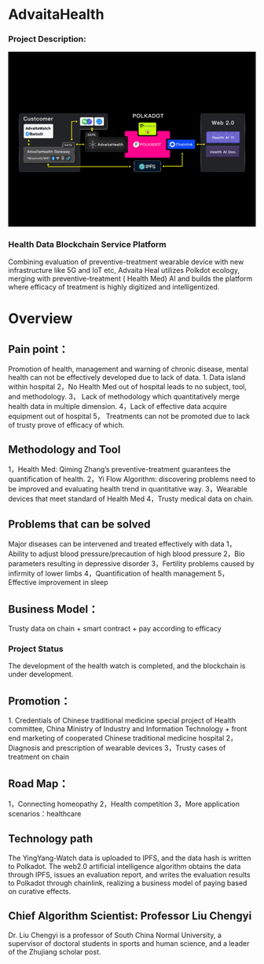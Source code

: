 # AdvaitaHealth

### Project Description:
![Image text](https://raw.githubusercontent.com/towben/AdvaitaHealth/main/about%20us/image/framework_en.png)
### Health Data Blockchain Service Platform
Combining evaluation of preventive-treatment wearable device with new infrastructure like 5G and IoT etc, Advaita Heal utilizes Polkdot ecology, merging with preventive-treatment ( Health Med) AI and builds the platform where efficacy of treatment is highly digitized and intelligentized.

# Overview

## Pain point：
Promotion of health, management and warning of chronic disease, mental health can not be effectively developed due to lack of data.
1. Data island within hospital
2，No Health Med out of hospital leads to no subject, tool, and methodology.
3， Lack of methodology which quantitatively merge health data in multiple dimension.
4，Lack of effective data acquire equipment out of hospital
5， Treatments can not be promoted due to lack of trusty prove of efficacy of which.
## Methodology and Tool
1，Health Med: Qiming Zhang’s preventive-treatment guarantees the quantification of health.
2，Yi Flow Algorithm: discovering problems need to be improved and evaluating health trend in quantitative way.
3，Wearable devices that meet standard of Health Med
4，Trusty medical data on chain.
## Problems that can be solved
Major diseases can be intervened and treated effectively with data
1，Ability to adjust blood pressure/precaution of high blood pressure
2，Bio parameters resulting in depressive disorder 
3，Fertility problems caused by infirmity of lower limbs
4，Quantification of health management
5，Effective improvement in sleep
## Business Model：
Trusty data on chain + smart contract + pay according to efficacy
### Project Status
The development of the health watch is completed, and the blockchain is under development.
## Promotion：
1. Credentials of Chinese traditional medicine special project of Health committee, China Ministry of Industry and Information Technology + front end marketing of cooperated Chinese traditional medicine hospital
2，Diagnosis and prescription of wearable devices 
3，Trusty cases of treatment on chain
## Road Map：
1，Connecting homeopathy
2，Health competition
3，More application scenarios：healthcare 
## Technology path
The YingYang-Watch data is uploaded to IPFS, and the data hash is written to Polkadot. The web2.0 artificial intelligence algorithm obtains the data through IPFS, issues an evaluation report, and writes the evaluation results to Polkadot through chainlink, realizing a business model of paying based on curative effects.

## Chief Algorithm Scientist: Professor Liu Chengyi
Dr. Liu Chengyi is a professor of South China Normal University, a supervisor of doctoral students in sports and human science, and a leader of the Zhujiang scholar post.








